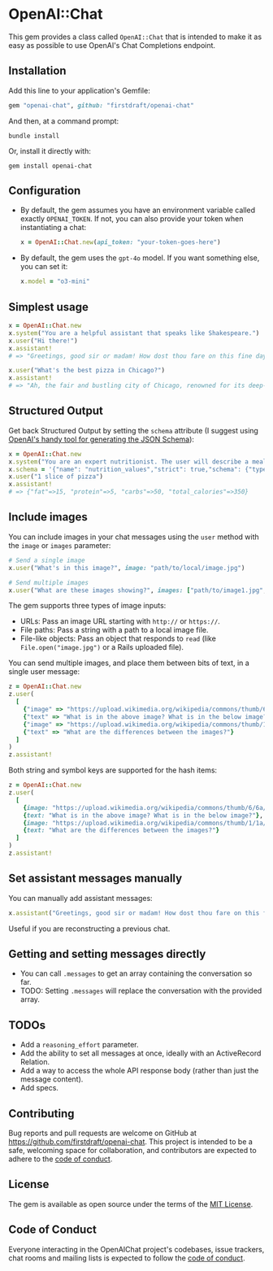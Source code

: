 # OpenAI::Chat

This gem provides a class called `OpenAI::Chat` that is intended to make it as easy as possible to use OpenAI's Chat Completions endpoint.

## Installation

Add this line to your application's Gemfile:

```ruby
gem "openai-chat", github: "firstdraft/openai-chat"
```

And then, at a command prompt:

```
bundle install
```

Or, install it directly with:

```
gem install openai-chat
```

## Configuration

- By default, the gem assumes you have an environment variable called exactly `OPENAI_TOKEN`. If not, you can also provide your token when instantiating a chat:

    ```ruby
    x = OpenAI::Chat.new(api_token: "your-token-goes-here")
    ```
- By default, the gem uses the `gpt-4o` model. If you want something else, you can set it:

    ```ruby
    x.model = "o3-mini"
    ```

## Simplest usage

```ruby
x = OpenAI::Chat.new
x.system("You are a helpful assistant that speaks like Shakespeare.")
x.user("Hi there!")
x.assistant!
# => "Greetings, good sir or madam! How dost thou fare on this fine day? Pray, tell me how I may be of service to thee."

x.user("What's the best pizza in Chicago?")
x.assistant!
# => "Ah, the fair and bustling city of Chicago, renowned for its deep-dish delight that hath captured hearts and stomachs aplenty. Amongst the many offerings of this great city, 'tis often said that Lou Malnati's and Giordano's art the titans of the deep-dish realm. Lou Malnati's crust is praised for its buttery crispness, whilst Giordano's doth boast a stuffed creation that is nigh unto legendary. Yet, I encourage thee to embark upon thine own quest and savor the offerings of these famed establishments, for in the tasting lies the truth of which thy palate prefers. Enjoy the gastronomic adventure, my friend."
```

## Structured Output

Get back Structured Output by setting the `schema` attribute (I suggest using [OpenAI's handy tool for generating the JSON Schema](https://platform.openai.com/docs/guides/structured-outputs)):

```ruby
x = OpenAI::Chat.new
x.system("You are an expert nutritionist. The user will describe a meal. Estimate the calories, carbs, fat, and protein.")
x.schema = '{"name": "nutrition_values","strict": true,"schema": {"type": "object","properties": {  "fat": {    "type": "number",    "description": "The amount of fat in grams."  },  "protein": {    "type": "number",    "description": "The amount of protein in grams."  },  "carbs": {    "type": "number",    "description": "The amount of carbohydrates in grams."  },  "total_calories": {    "type": "number",    "description": "The total calories calculated based on fat, protein, and carbohydrates."  }},"required": [  "fat",  "protein",  "carbs",  "total_calories"],"additionalProperties": false}}'
x.user("1 slice of pizza")
x.assistant!
# => {"fat"=>15, "protein"=>5, "carbs"=>50, "total_calories"=>350}
```

## Include images

You can include images in your chat messages using the `user` method with the `image` or `images` parameter:

```ruby
# Send a single image
x.user("What's in this image?", image: "path/to/local/image.jpg")

# Send multiple images
x.user("What are these images showing?", images: ["path/to/image1.jpg", "https://example.com/image2.jpg"])
```

The gem supports three types of image inputs:

- URLs: Pass an image URL starting with `http://` or `https://`.
- File paths: Pass a string with a path to a local image file.
- File-like objects: Pass an object that responds to `read` (like `File.open("image.jpg")` or a Rails uploaded file).

You can send multiple images, and place them between bits of text, in a single user message:

```ruby
z = OpenAI::Chat.new
z.user(
  [
    {"image" => "https://upload.wikimedia.org/wikipedia/commons/thumb/6/6a/Eubalaena_glacialis_with_calf.jpg/215px-Eubalaena_glacialis_with_calf.jpg"},
    {"text" => "What is in the above image? What is in the below image?"},
    {"image" => "https://upload.wikimedia.org/wikipedia/commons/thumb/1/1a/Elephant_Diversity.jpg/305px-Elephant_Diversity.jpg"},
    {"text" => "What are the differences between the images?"}
  ]
)
z.assistant!
```

Both string and symbol keys are supported for the hash items:

```ruby
z = OpenAI::Chat.new
z.user(
  [
    {image: "https://upload.wikimedia.org/wikipedia/commons/thumb/6/6a/Eubalaena_glacialis_with_calf.jpg/215px-Eubalaena_glacialis_with_calf.jpg"},
    {text: "What is in the above image? What is in the below image?"},
    {image: "https://upload.wikimedia.org/wikipedia/commons/thumb/1/1a/Elephant_Diversity.jpg/305px-Elephant_Diversity.jpg"},
    {text: "What are the differences between the images?"}
  ]
)
z.assistant!
```

## Set assistant messages manually

You can manually add assistant messages:

```rb
x.assistant("Greetings, good sir or madam! How dost thou fare on this fine day? Pray, tell me how I may be of service to thee.")
```

Useful if you are reconstructing a previous chat.

## Getting and setting messages directly

- You can call `.messages` to get an array containing the conversation so far.
- TODO: Setting `.messages` will replace the conversation with the provided array.

## TODOs

- Add a `reasoning_effort` parameter.
- Add the ability to set all messages at once, ideally with an ActiveRecord Relation.
- Add a way to access the whole API response body (rather than just the message content).
- Add specs.

## Contributing

Bug reports and pull requests are welcome on GitHub at https://github.com/firstdraft/openai-chat. This project is intended to be a safe, welcoming space for collaboration, and contributors are expected to adhere to the [code of conduct](https://github.com/firstdraft/openai-chat/blob/main/CODE_OF_CONDUCT.md).

## License

The gem is available as open source under the terms of the [MIT License](https://opensource.org/licenses/MIT).

## Code of Conduct

Everyone interacting in the OpenAIChat project's codebases, issue trackers, chat rooms and mailing lists is expected to follow the [code of conduct](https://github.com/firstdraft/openai-chat/blob/main/CODE_OF_CONDUCT.md).
